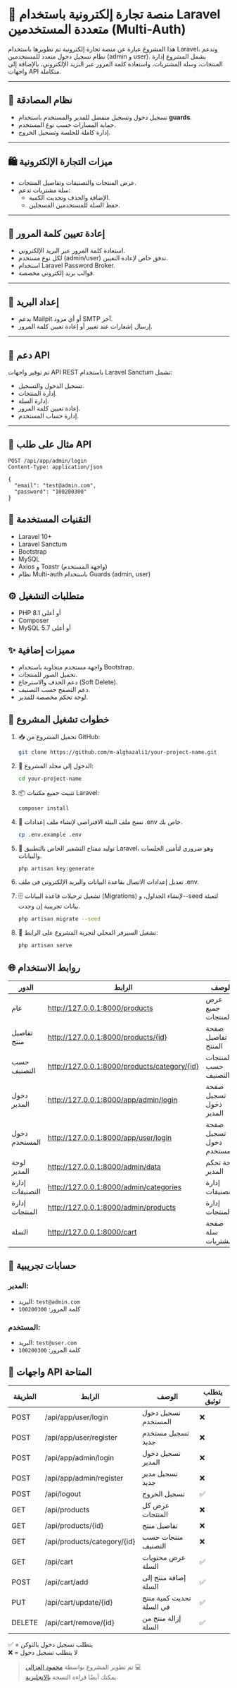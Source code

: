 # 🛒 منصة تجارة إلكترونية باستخدام Laravel متعددة المستخدمين (Multi-Auth)

هذا المشروع عبارة عن منصة تجارة إلكترونية تم تطويرها باستخدام Laravel، وتدعم نظام تسجيل دخول متعدد للمستخدمين (admin و user). يشمل المشروع إدارة المنتجات، وسلة المشتريات، واستعادة كلمة المرور عبر البريد الإلكتروني، بالإضافة إلى واجهات API متكاملة.

---

## 🔐 نظام المصادقة

- تسجيل دخول وتسجيل منفصل للمدير والمستخدم باستخدام **guards**.
- حماية المسارات حسب نوع المستخدم.
- إدارة كاملة للجلسة وتسجيل الخروج.

---

## 🛍️ ميزات التجارة الإلكترونية

- عرض المنتجات والتصنيفات وتفاصيل المنتجات.
- سلة مشتريات تدعم:
  - الإضافة والحذف وتحديث الكمية.
  - حفظ السلة للمستخدمين المسجلين.

---

## 🔁 إعادة تعيين كلمة المرور

- استعادة كلمة المرور عبر البريد الإلكتروني.
- لكل نوع مستخدم (admin/user) تدفق خاص لإعادة التعيين.
- استخدام Laravel Password Broker.
- قوالب بريد إلكتروني مخصصة.

---

## 📧 إعداد البريد

- يدعم Mailpit أو أي مزود SMTP آخر.
- إرسال إشعارات عند تغيير أو إعادة تعيين كلمة المرور.

---

## 🔌 دعم API

تم توفير واجهات API REST باستخدام Laravel Sanctum تشمل:

- تسجيل الدخول والتسجيل.
- إدارة المنتجات.
- إدارة السلة.
- إعادة تعيين كلمة المرور.
- إدارة حساب المستخدم.

---

## 📡 مثال على طلب API

```http
POST /api/app/admin/login
Content-Type: application/json

{
  "email": "test@admin.com",
  "password": "100200300"
}
```

## 🧪 التقنيات المستخدمة

- Laravel 10+
- Laravel Sanctum
- Bootstrap
- MySQL
- Axios و Toastr (واجهة المستخدم)
- نظام Multi-auth باستخدام Guards (admin, user)

## ⚙️ متطلبات التشغيل

- PHP 8.1 أو أعلى
- Composer
- MySQL 5.7 أو أعلى

## ✨ مميزات إضافية

- واجهة مستخدم متجاوبة باستخدام Bootstrap.
- تحميل الصور للمنتجات.
- دعم الحذف والاسترجاع (Soft Delete).
- دعم التصفح حسب التصنيف.
- لوحة تحكم مخصصة للمدير.

## 🚀 خطوات تشغيل المشروع


1. 📥 تحميل المشروع من GitHub:
    ```bash
    git clone https://github.com/m-alghazali1/your-project-name.git
    ```
2. 📁 الدخول إلى مجلد المشروع:
    ```bash
    cd your-project-name
    ```

3. 📦 تثبيت جميع مكتبات Laravel:
    ```bash
    composer install
    ```


4. 📝 نسخ ملف البيئة الافتراضي لإنشاء ملف إعدادات .env خاص بك.
    ```bash
    cp .env.example .env
    ```
5. 🔐 توليد مفتاح التشفير الخاص بالتطبيق Laravel، وهو ضروري لتأمين الجلسات والبيانات.
    ``` bash
    php artisan key:generate
    ```

6. تعديل إعدادات الاتصال بقاعدة البيانات والبريد الإلكتروني في ملف .env.

7. 🗄️ تشغيل ترحيلات قاعدة البيانات (Migrations) لإنشاء الجداول، و--seed لتعبئة بيانات تجريبية إن وجدت.
    ``` bash
    php artisan migrate --seed
    ```

8. 🚀 تشغيل السيرفر المحلي لتجربة المشروع على الرابط:
    ``` bash 
    php artisan serve
    ```

## 🌐 روابط الاستخدام

| الدور         | الرابط                                         | الوصف                         |
|---------------|--------------------------------------------------|------------------------------|
| عام           | http://127.0.0.1:8000/products                   | عرض جميع المنتجات            |
| تفاصيل منتج   | http://127.0.0.1:8000/products/{id}              | صفحة تفاصيل المنتج           |
| حسب التصنيف   | http://127.0.0.1:8000/products/category/{id}     | المنتجات حسب التصنيف         |
| دخول المدير   | http://127.0.0.1:8000/app/admin/login            | صفحة تسجيل دخول المدير       |
| دخول المستخدم | http://127.0.0.1:8000/app/user/login             | صفحة تسجيل دخول المستخدم     |
| لوحة المدير   | http://127.0.0.1:8000/admin/data                 | لوحة تحكم المدير             |
| إدارة التصنيفات| http://127.0.0.1:8000/admin/categories          | إدارة التصنيفات              |
| إدارة المنتجات | http://127.0.0.1:8000/admin/products             | إدارة المنتجات               |
| السلة          | http://127.0.0.1:8000/cart                      | صفحة سلة المشتريات            |


## 👤 حسابات تجريبية

### المدير:
- البريد: `test@admin.com`
- كلمة المرور: `100200300`

### المستخدم:
- البريد: `test@user.com`
- كلمة المرور: `100200300`


## 📡 واجهات API المتاحة

| الطريقة | الرابط                        | الوصف                      | يتطلب توثيق |
|---------|-------------------------------|-----------------------------|-------------|
| POST    | /api/app/user/login           | تسجيل دخول المستخدم         | ❌           |
| POST    | /api/app/user/register        | تسجيل مستخدم جديد           | ❌           |
| POST    | /api/app/admin/login          | تسجيل دخول المدير           | ❌           |
| POST    | /api/app/admin/register       | تسجيل مدير جديد             | ❌           |
| POST    | /api/logout                   | تسجيل الخروج                | ✅           |
| GET     | /api/products                 | عرض كل المنتجات             | ❌           |
| GET     | /api/products/{id}            | تفاصيل منتج                 | ❌           |
| GET     | /api/products/category/{id}   | منتجات حسب التصنيف          | ❌           |
| GET     | /api/cart                     | عرض محتويات السلة           | ✅           |
| POST    | /api/cart/add                 | إضافة منتج إلى السلة        | ✅           |
| PUT     | /api/cart/update/{id}         | تحديث كمية منتج في السلة    | ✅           |
| DELETE  | /api/cart/remove/{id}         | إزالة منتج من السلة         | ✅           |

✅ = يتطلب تسجيل دخول بالتوكن  
❌ = لا يتطلب تسجيل دخول

> تم تطوير المشروع بواسطة [محمود الغزالي](https://github.com/m-alghazali1) 💻  
> يمكنك أيضًا قراءة النسخة [بالإنجليزية](./README.md)
